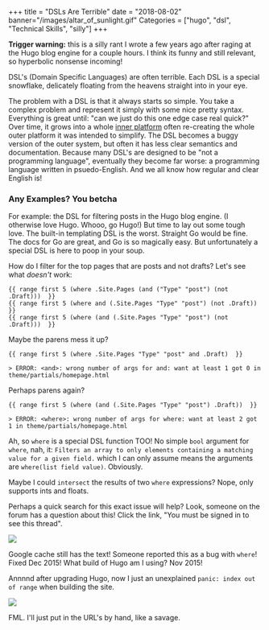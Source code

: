 +++
title = "DSLs Are Terrible"
date = "2018-08-02"
banner="/images/altar_of_sunlight.gif"
Categories = ["hugo", "dsl",  "Technical Skills", "silly"]
+++

**Trigger warning:** this is a silly rant I wrote a few years ago after raging at
the Hugo blog engine for a couple hours. I think its funny and still relevant,
so hyperbolic nonsense incoming!

DSL's (Domain Specific Languages) are often terrible. Each DSL is a special
snowflake, delicately floating from the heavens straight into in your eye.

The problem with a DSL is that it always starts so simple. You take a complex
problem and represent it simply with some nice pretty syntax. Everything is
great until: "can we just do this one edge case real quick?" Over time, it grows
into a whole
[inner platform](https://en.wikipedia.org/wiki/Inner-platform_effect) often
re-creating the whole outer platform it was intended to simplify. The DSL
becomes a buggy version of the outer system, but often it has less clear
semantics and documentation. Because many DSL's are designed to be "not a
programming language", eventually they become far worse: a programming language
written in psuedo-English. And we all know how regular and clear English is!

### Any Examples? You betcha

For example: the DSL for filtering posts in the Hugo blog engine. (I otherwise
love Hugo. Whooo, go Hugo!) But time to lay out some tough love. The built-in
templating DSL is the worst. Straight Go would be fine. The docs for Go are
great, and Go is so magically easy. But unfortunately a special DSL is here to
poop in your soup.

How do I filter for the top pages that are posts and not drafts? Let's see what
_doesn't_ work:

```
{{ range first 5 (where .Site.Pages (and ("Type" "post") (not .Draft)))  }}
{{ range first 5 (where and (.Site.Pages "Type" "post") (not .Draft))  }}
{{ range first 5 (where (and (.Site.Pages "Type" "post") (not .Draft)))  }}
```

Maybe the parens mess it up?

```
{{ range first 5 (where .Site.Pages "Type" "post" and .Draft)  }}

> ERROR: <and>: wrong number of args for and: want at least 1 got 0 in theme/partials/homepage.html
```

Perhaps parens again?

```
{{ range first 5 (where (and (.Site.Pages "Type" "post") .Draft))  }}

> ERROR: <where>: wrong number of args for where: want at least 2 got 1 in theme/partials/homepage.html
```

Ah, so `where` is a special DSL function TOO! No simple `bool` argument for
`where`, nah, it: `Filters an array to only elements containing a matching value for a given field.` which I can only assume means the arguments are `where(list field value)`. Obviously.

Maybe I could `intersect` the results of two `where` expressions? Nope, only supports ints and floats.

Perhaps a quick search for this exact issue will help? Look, someone on the
forum has a question about this! Click the link, "You must be signed in to see
this thread".

<img src="/images/upset.jpg"></img>

Google cache still has the text! Someone reported this as a bug with `where`!
Fixed Dec 2015! What build of Hugo am I using? Nov 2015!

Annnnd after upgrading Hugo, now I just an unexplained `panic: index out of range` when
building the site.

<img src="/images/angry.jpg"></img>

FML. I'll just put in the URL's by hand, like a savage.

